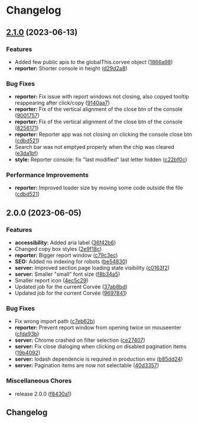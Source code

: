 # Changelog

## [2.1.0](https://github.com/bibudem/corvee-server/compare/v2.0.0...v2.1.0) (2023-06-13)


### Features

* Added few public apis to the globalThis.corvee object ([1866a98](https://github.com/bibudem/corvee-server/commit/1866a985fa0e61e1e8aa709b53854468b7467ac4))
* **reporter:** Shorter console in height ([d29d2a8](https://github.com/bibudem/corvee-server/commit/d29d2a80fddc1e830b3e80c864d6f20be491d8e2))


### Bug Fixes

* **reporter:** Fix issue with report windows not closing, also copyed tooltip reappearing after click/copy ([9140aa7](https://github.com/bibudem/corvee-server/commit/9140aa7c6799ec1fcd40750a717c14143100ee18))
* **reporter:** Fix of the vertical alignment of the close btn of the console ([9001757](https://github.com/bibudem/corvee-server/commit/90017576029333888415c5eb49ae19fd6c3b8695))
* **reporter:** Fix of the vertical alignment of the close btn of the console ([8256171](https://github.com/bibudem/corvee-server/commit/825617176891bbc29e280d08eafd263e2964fd22))
* **reporter:** Reporter app was not closing on clicking the console close btn ([cdbd521](https://github.com/bibudem/corvee-server/commit/cdbd5218c5dadc871135a6d6531a9d7c53c9bb62))
* Search bar was not emptyed properly when the chip was cleared ([e3da1bf](https://github.com/bibudem/corvee-server/commit/e3da1bff26f537699a55eb2d056c875f87de506d))
* **style:** Reporter console: fix "last modified" last letter hidden ([c22bf0c](https://github.com/bibudem/corvee-server/commit/c22bf0c3b977eee98ee0e250fbbd57b82e0cdc8e))


### Performance Improvements

* **reporter:** Improved loader size by moving some code outside the file ([cdbd521](https://github.com/bibudem/corvee-server/commit/cdbd5218c5dadc871135a6d6531a9d7c53c9bb62))

## 2.0.0 (2023-06-05)


### Features

* **accessibility:** Added aria label ([36f42b6](https://github.com/bibudem/corvee-server/commit/36f42b67adf336a9901052a20f964d2a5f75b274))
* Changed copy box styles ([2e9f18c](https://github.com/bibudem/corvee-server/commit/2e9f18c6c804777cdf6a0252521fc91c21dc5fed))
* **reporter:** Bigger report window ([c79c3ec](https://github.com/bibudem/corvee-server/commit/c79c3ec5e6c04a7b57744d520ce4fc50cd3ef85d))
* **SEO:** Added no indexing for robots ([be54830](https://github.com/bibudem/corvee-server/commit/be54830b1621cc11b72259c2f7181010d90c1c07))
* **server:** Improved section page loading state visibility ([c0163f2](https://github.com/bibudem/corvee-server/commit/c0163f2a32566c69a14b1b8f9b5d51b04a4cd8c5))
* **server:** Smaller "small" font size ([f8b34a5](https://github.com/bibudem/corvee-server/commit/f8b34a5bdc1b8da28aa3f32ee4a73fc957ef6b84))
* Smaller report icon ([4ec5c29](https://github.com/bibudem/corvee-server/commit/4ec5c2990d4e4052171d98a630f3e22d8a9a6798))
* Updated job for the current Corvée ([37ab8bd](https://github.com/bibudem/corvee-server/commit/37ab8bd58ab1dc25d314529c207a5e702eda10af))
* Updated job for the current Corvée ([9697841](https://github.com/bibudem/corvee-server/commit/9697841be8a4f9597e92912087f259517dfdc797))


### Bug Fixes

* Fix wrong import path ([c7eb62b](https://github.com/bibudem/corvee-server/commit/c7eb62b0fc9118045eb521d6142d54bf61f1d6c5))
* **reporter:** Prevent report window from opening twice on mouseenter ([cfda93b](https://github.com/bibudem/corvee-server/commit/cfda93bf90629e875d1a87090e40927abad19b57))
* **server:** Chrome crashed on filter selection ([ce27407](https://github.com/bibudem/corvee-server/commit/ce274079dc8562a5c5f6f30e79384d944067def6))
* **server:** Fix close dialoging when clicking on disabled pagination items ([19b4092](https://github.com/bibudem/corvee-server/commit/19b40928c508949609d8aacbb98e6c36b2bb297d))
* **server:** lodash dependencie is required in production env ([b85dd24](https://github.com/bibudem/corvee-server/commit/b85dd247bf4ea7567c024aa8781d7281743ce655))
* **server:** Pagination items are now not selectable ([40d3357](https://github.com/bibudem/corvee-server/commit/40d3357815251a824c13425ef5e37c244560df20))


### Miscellaneous Chores

* release 2.0.0 ([f8430a1](https://github.com/bibudem/corvee-server/commit/f8430a12768562b7eafafaec3b83a16ff02cdaae))

## Changelog
